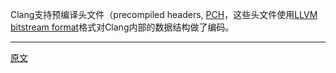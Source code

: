 

Clang支持预编译头文件（precompiled headers, [PCH](https://releases.llvm.org/15.0.0/tools/clang/docs/PCHInternals.html)，这些头文件使用[LLVM bitstream format](https://llvm.org/docs/BitCodeFormat.html)格式对Clang内部的数据结构做了编码。


---------------------    

[原文](https://releases.llvm.org/15.0.0/tools/clang/docs/InternalsManual.html#precompiled-headers)